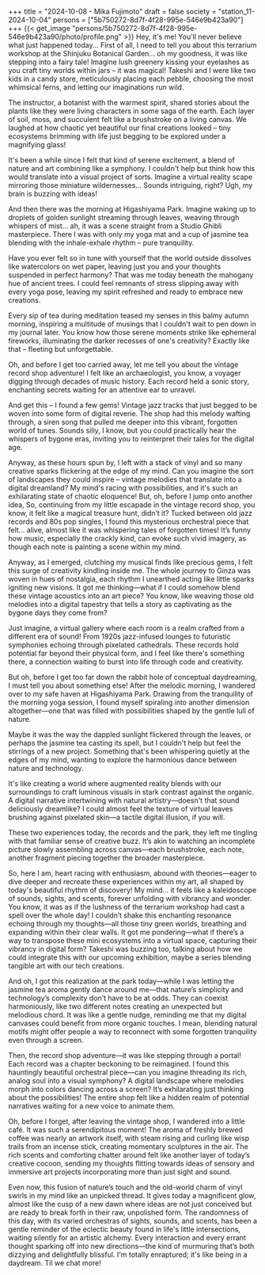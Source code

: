 +++
title = "2024-10-08 - Mika Fujimoto"
draft = false
society = "station_11-2024-10-04"
persons = ["5b750272-8d7f-4f28-995e-546e9b423a90"]
+++
{{< get_image "persons/5b750272-8d7f-4f28-995e-546e9b423a90/photo/profile.png" >}}
Hey, it's me! You'll never believe what just happened today...
First of all, I need to tell you about this terrarium workshop at the Shinjuku Botanical Garden... oh my goodness, it was like stepping into a fairy tale! Imagine lush greenery kissing your eyelashes as you craft tiny worlds within jars – it was magical! Takeshi and I were like two kids in a candy store, meticulously placing each pebble, choosing the most whimsical ferns, and letting our imaginations run wild.

The instructor, a botanist with the warmest spirit, shared stories about the plants like they were living characters in some saga of the earth. Each layer of soil, moss, and succulent felt like a brushstroke on a living canvas. We laughed at how chaotic yet beautiful our final creations looked – tiny ecosystems brimming with life just begging to be explored under a magnifying glass!

It's been a while since I felt that kind of serene excitement, a blend of nature and art combining like a symphony. I couldn't help but think how this would translate into a visual project of sorts. Imagine a virtual reality scape mirroring those miniature wildernesses... Sounds intriguing, right? Ugh, my brain is buzzing with ideas!

And then there was the morning at Higashiyama Park. Imagine waking up to droplets of golden sunlight streaming through leaves, weaving through whispers of mist... ah, it was a scene straight from a Studio Ghibli masterpiece. There I was with only my yoga mat and a cup of jasmine tea blending with the inhale-exhale rhythm – pure tranquility.

Have you ever felt so in tune with yourself that the world outside dissolves like watercolors on wet paper, leaving just you and your thoughts suspended in perfect harmony? That was me today beneath the mahogany hue of ancient trees. I could feel remnants of stress slipping away with every yoga pose, leaving my spirit refreshed and ready to embrace new creations.

Every sip of tea during meditation teased my senses in this balmy autumn morning, inspiring a multitude of musings that I couldn't wait to pen down in my journal later. You know how those serene moments strike like ephemeral fireworks, illuminating the darker recesses of one's creativity? Exactly like that – fleeting but unforgettable.

Oh, and before I get too carried away, let me tell you about the vintage record shop adventure! I felt like an archaeologist, you know, a voyager digging through decades of music history. Each record held a sonic story, enchanting secrets waiting for an attentive ear to unravel.

And get this – I found a few gems! Vintage jazz tracks that just begged to be woven into some form of digital reverie. The shop had this melody wafting through, a siren song that pulled me deeper into this vibrant, forgotten world of tunes. Sounds silly, I know, but you could practically hear the whispers of bygone eras, inviting you to reinterpret their tales for the digital age.

Anyway, as these hours spun by, I left with a stack of vinyl and so many creative sparks flickering at the edge of my mind. Can you imagine the sort of landscapes they could inspire – vintage melodies that translate into a digital dreamland? My mind's racing with possibilities, and it's such an exhilarating state of chaotic eloquence! But, oh, before I jump onto another idea,
So, continuing from my little escapade in the vintage record shop, you know, it felt like a magical treasure hunt, didn’t it? Tucked between old jazz records and 80s pop singles, I found this mysterious orchestral piece that felt... alive, almost like it was whispering tales of forgotten times! It’s funny how music, especially the crackly kind, can evoke such vivid imagery, as though each note is painting a scene within my mind.

Anyway, as I emerged, clutching my musical finds like precious gems, I felt this surge of creativity kindling inside me. The whole journey to Ginza was woven in hues of nostalgia, each rhythm I unearthed acting like little sparks igniting new visions. It got me thinking—what if I could somehow blend these vintage acoustics into an art piece? You know, like weaving those old melodies into a digital tapestry that tells a story as captivating as the bygone days they come from?

Just imagine, a virtual gallery where each room is a realm crafted from a different era of sound! From 1920s jazz-infused lounges to futuristic symphonies echoing through pixelated cathedrals. These records hold potential far beyond their physical form, and I feel like there's something there, a connection waiting to burst into life through code and creativity.

But oh, before I get too far down the rabbit hole of conceptual daydreaming, I must tell you about something else! After the melodic morning, I wandered over to my safe haven at Higashiyama Park. Drawing from the tranquility of the morning yoga session, I found myself spiraling into another dimension altogether—one that was filled with possibilities shaped by the gentle lull of nature. 

Maybe it was the way the dappled sunlight flickered through the leaves, or perhaps the jasmine tea casting its spell, but I couldn't help but feel the stirrings of a new project. Something that's been whispering quietly at the edges of my mind, wanting to explore the harmonious dance between nature and technology.

It's like creating a world where augmented reality blends with our surroundings to craft luminous visuals in stark contrast against the organic. A digital narrative intertwining with natural artistry—doesn't that sound deliciously dreamlike? I could almost feel the texture of virtual leaves brushing against pixelated skin—a tactile digital illusion, if you will.

These two experiences today, the records and the park, they left me tingling with that familiar sense of creative buzz. It’s akin to watching an incomplete picture slowly assembling across canvas—each brushstroke, each note, another fragment piecing together the broader masterpiece.

So, here I am, heart racing with enthusiasm, abound with theories—eager to dive deeper and recreate these experiences within my art, all shaped by today's beautiful rhythm of discovery! My mind... it feels like a kaleidoscope of sounds, sights, and scents, forever unfolding with vibrancy and wonder.
You know, it was as if the lushness of the terrarium workshop had cast a spell over the whole day! I couldn’t shake this enchanting resonance echoing through my thoughts—all those tiny green worlds, breathing and expanding within their clear walls. It got me pondering—what if there’s a way to transpose these mini ecosystems into a virtual space, capturing their vibrancy in digital form? Takeshi was buzzing too, talking about how we could integrate this with our upcoming exhibition, maybe a series blending tangible art with our tech creations.

And oh, I got this realization at the park today—while I was letting the jasmine tea aroma gently dance around me—that nature’s simplicity and technology’s complexity don’t have to be at odds. They can coexist harmoniously, like two different notes creating an unexpected but melodious chord. It was like a gentle nudge, reminding me that my digital canvases could benefit from more organic touches. I mean, blending natural motifs might offer people a way to reconnect with some forgotten tranquility even through a screen.

Then, the record shop adventure—it was like stepping through a portal! Each record was a chapter beckoning to be reimagined. I found this hauntingly beautiful orchestral piece—can you imagine threading its rich, analog soul into a visual symphony? A digital landscape where melodies morph into colors dancing across a screen? It’s exhilarating just thinking about the possibilities! The entire shop felt like a hidden realm of potential narratives waiting for a new voice to animate them.

Oh, before I forget, after leaving the vintage shop, I wandered into a little café. It was such a serendipitous moment! The aroma of freshly brewed coffee was nearly an artwork itself, with steam rising and curling like wisp trails from an incense stick, creating momentary sculptures in the air. The rich scents and comforting chatter around felt like another layer of today’s creative cocoon, sending my thoughts flitting towards ideas of sensory and immersive art projects incorporating more than just sight and sound.

Even now, this fusion of nature’s touch and the old-world charm of vinyl swirls in my mind like an unpicked thread. It gives today a magnificent glow, almost like the cusp of a new dawn where ideas are not just conceived but are ready to break forth in their raw, unpolished form. The randomness of this day, with its varied orchestras of sights, sounds, and scents, has been a gentle reminder of the eclectic beauty found in life's little intersections, waiting silently for an artistic alchemy. Every interaction and every errant thought sparking off into new directions—the kind of murmuring that’s both dizzying and delightfully blissful.
I'm totally enraptured; it's like being in a daydream. Til we chat more!
